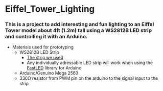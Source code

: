 # Eiffel_Tower_Lighting
### This is a project to add interesting and fun lighting to an Eiffel Tower model about 4ft (1.2m) tall using a WS2812B LED strip and controlling it with an Arduino.

- Materials used for prototyping
  - WS2812B LED Strip
    - [The strip we used](https://www.amazon.com/ALITOVE-Individually-Addressable-Flexible-Waterproof/dp/B00VQ0D2TY/ref=sr_1_2_sspa?ie=UTF8&qid=1545852250&sr=8-2-spons&keywords=WS2812B%2Bwaterproof&refinements=p_89%3AALITOVE&th=1)
    - Any individually adressable LED strip will work when using the [FastLED](https://github.com/FastLED/FastLED) library for Arduino
  - Arduino/Genuino Mega 2560
  - 330Ω resistor from PWM pin on the arduino to the signal input to the strip
